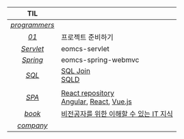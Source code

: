 |TIL||
|:---:|---|
|[*programmers*](https://github.com/leeseoeun/programmers.git)||
|[*01*](./01/README.md)|프로젝트 준비하기|
|[*Servlet*](./Servlet)|eomcs-servlet|
|[*Spring*](./Spring)|eomcs-spring-webmvc|
|[*SQL*](./SQL)|[SQL Join](./SQL/SQLJoin.md)<br>[SQLD](./SQL/SQLD.md)|
|||
|[*SPA*](./SPA)|[React repository](https://github.com/leeseoeun/hello-react.git)<br>[Angular](./SPA/Angular.md), [React](./SPA/React.md), [Vue.js](./SPA/Vue.md)|
|[*book*](./book)|[비전공자를 위한 이해할 수 있는 IT 지식](./book/비전공자를_위한_이해할_수_있는_IT_지식.md)|
|[*company*](./company)||